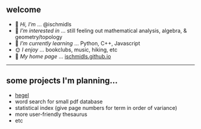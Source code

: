 ## welcome
- 👋 *Hi, I’m* ... @ischmidls
- 👀 *I’m interested in* ... still feeling out mathematical analysis, algebra, & geometry/topology
- 🌱 *I’m currently learning* ... Python, C++, Javascript
- 🌞 *I enjoy* ... bookclubs, music, hiking, etc
- 🏡 *My home page* ... [ischmidls.github.io](http://ischmidls.github.io/)
- - - - - - - - - - - - - - - - - - - - - - - - - - - - - - - - -- - - - - -
## some projects I'm planning...
- [hegel](https://ischmidls.github.io/pages/hegel/)
- word search for small pdf database
- statistical index (give page numbers for term in order of variance)
- more user-friendly thesaurus
- etc

<!--- - 💞️ *I’m looking to collaborate on* ... nothing at the moment --->
<!--- - 📫 *How to reach me* ... please, don't --->

<!---
ischmidls/ischmidls is a ✨ special ✨ repository because its `README.md` (this file) appears on your GitHub profile.
You can click the Preview link to take a look at your changes.
--->
